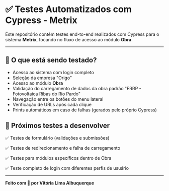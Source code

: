 # ✅ Testes Automatizados com Cypress - Metrix

Este repositório contém testes end-to-end realizados com Cypress para o sistema **Metrix**, focando no fluxo de acesso ao módulo **Obra**.

---

## 🧪 O que está sendo testado?

- Acesso ao sistema com login completo  
- Seleção da empresa "Origo"  
- Acesso ao módulo **Obra**  
- Validação do carregamento de dados da obra padrão "FRRP - Fotovoltaica Ribas do Rio Pardo"  
- Navegação entre os botões do menu lateral  
- Verificação de URLs após cada clique  
- Prints automáticos em caso de falhas (gerados pelo próprio Cypress)


## 📌 Próximos testes a desenvolver
✅ Testes de formulário (validações e submissões)

✅ Testes de redirecionamento e falha de carregamento

✅ Testes para módulos específicos dentro de Obra

✅ Teste completo de login com diferentes perfis de usuário


---

**Feito com 💚 por Vitória Lima Albuquerque**
